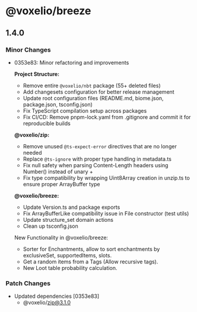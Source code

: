 # @voxelio/breeze

## 1.4.0

### Minor Changes

- 0353e83: Minor refactoring and improvements

  **Project Structure:**

  - Remove entire `@voxelio/nbt` package (55+ deleted files)
  - Add changesets configuration for better release management
  - Update root configuration files (README.md, biome.json, package.json, tsconfig.json)
  - Fix TypeScript compilation setup across packages
  - Fix CI/CD: Remove pnpm-lock.yaml from .gitignore and commit it for reproducible builds

  **@voxelio/zip:**

  - Remove unused `@ts-expect-error` directives that are no longer needed
  - Replace `@ts-ignore` with proper type handling in metadata.ts
  - Fix null safety when parsing Content-Length headers using Number() instead of unary +
  - Fix type compatibility by wrapping Uint8Array creation in unzip.ts to ensure proper ArrayBuffer type

  **@voxelio/breeze:**

  - Update Version.ts and package exports
  - Fix ArrayBufferLike compatibility issue in File constructor (test utils)
  - Update structure_set domain actions
  - Clean up tsconfig.json

  New Functionality in @voxelio/breeze:

  - Sorter for Enchantments, allow to sort enchantments by exclusiveSet, supportedItems, slots.
  - Get a random items from a Tags (Allow recursive tags).
  - New Loot table probability calculation.

### Patch Changes

- Updated dependencies [0353e83]
  - @voxelio/zip@3.1.0
